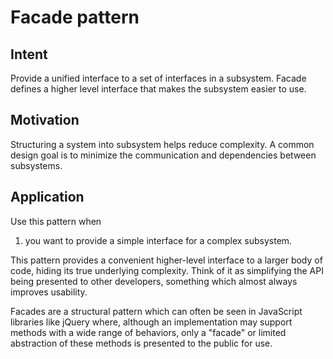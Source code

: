 # Facade pattern

## Intent
Provide a unified interface to a set of interfaces in a subsystem. Facade defines a higher level interface that makes the subsystem easier to use.

## Motivation

Structuring a system into subsystem helps reduce complexity. A common design goal is to minimize the communication and dependencies between subsystems.

## Application
Use this pattern when
1. you want to provide a simple interface for a complex subsystem.

This pattern provides a convenient higher-level interface to a larger body of code, hiding its true underlying complexity. Think of it as simplifying the API being presented to other developers, something which almost always improves usability.

Facades are a structural pattern which can often be seen in JavaScript libraries like jQuery where, although an implementation may support methods with a wide range of behaviors, only a "facade" or limited abstraction of these methods is presented to the public for use.

